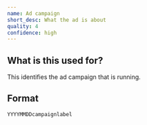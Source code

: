 ```yaml
---
name: Ad campaign
short_desc: What the ad is about
quality: 4
confidence: high
---
```


## What is this used for?

This identifies the ad campaign that is running.

## Format

`YYYYMMDDcampaignlabel`
